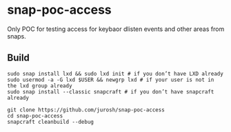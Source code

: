 # snap-poc-access

Only POC for testing access for keybaor dlisten events and other areas from snaps.

## Build

```
sudo snap install lxd && sudo lxd init # if you don’t have LXD already
sudo usermod -a -G lxd $USER && newgrp lxd # if your user is not in the lxd group already
sudo snap install --classic snapcraft # if you don’t have snapcraft already

git clone https://github.com/jurosh/snap-poc-access
cd snap-poc-access
snapcraft cleanbuild --debug
```
